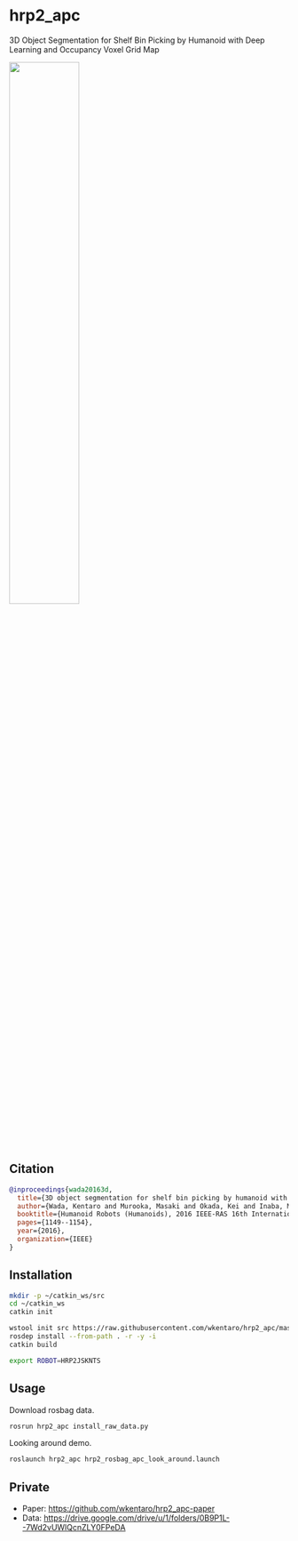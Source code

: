 # hrp2_apc

3D Object Segmentation for Shelf Bin Picking by Humanoid with Deep Learning and Occupancy Voxel Grid Map


<a href="https://www.youtube.com/watch?v=4zKFnVIGB_I&t=10s">
 <img src="http://i3.ytimg.com/vi/4zKFnVIGB_I/maxresdefault.jpg" width="50%" />
</a>

## Citation

```bib
@inproceedings{wada20163d,
  title={3D object segmentation for shelf bin picking by humanoid with deep learning and occupancy voxel grid map},
  author={Wada, Kentaro and Murooka, Masaki and Okada, Kei and Inaba, Masayuki},
  booktitle={Humanoid Robots (Humanoids), 2016 IEEE-RAS 16th International Conference on},
  pages={1149--1154},
  year={2016},
  organization={IEEE}
}
```

## Installation

```bash
mkdir -p ~/catkin_ws/src
cd ~/catkin_ws
catkin init

wstool init src https://raw.githubusercontent.com/wkentaro/hrp2_apc/master/rosinstall
rosdep install --from-path . -r -y -i
catkin build

export ROBOT=HRP2JSKNTS
```

## Usage

Download rosbag data.

```bash
rosrun hrp2_apc install_raw_data.py
```

Looking around demo.

```bash
roslaunch hrp2_apc hrp2_rosbag_apc_look_around.launch
```

## Private

-  Paper: <https://github.com/wkentaro/hrp2_apc-paper>
-  Data: <https://drive.google.com/drive/u/1/folders/0B9P1L--7Wd2vUWlQcnZLY0FPeDA>
